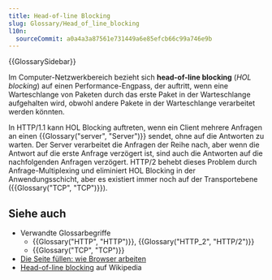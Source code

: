 ```yaml
---
title: Head-of-line Blocking
slug: Glossary/Head_of_line_blocking
l10n:
  sourceCommit: a0a4a3a87561e731449a6e85efcb66c99a746e9b
---
```


{{GlossarySidebar}}

Im Computer-Netzwerkbereich bezieht sich **head-of-line blocking** (_HOL blocking_) auf einen Performance-Engpass, der auftritt, wenn eine Warteschlange von Paketen durch das erste Paket in der Warteschlange aufgehalten wird, obwohl andere Pakete in der Warteschlange verarbeitet werden könnten.

In HTTP/1.1 kann HOL Blocking auftreten, wenn ein Client mehrere Anfragen an einen {{Glossary("server", "Server")}} sendet, ohne auf die Antworten zu warten. Der Server verarbeitet die Anfragen der Reihe nach, aber wenn die Antwort auf die erste Anfrage verzögert ist, sind auch die Antworten auf die nachfolgenden Anfragen verzögert. HTTP/2 behebt dieses Problem durch Anfrage-Multiplexing und eliminiert HOL Blocking in der Anwendungsschicht, aber es existiert immer noch auf der Transportebene ({{Glossary("TCP", "TCP")}}).

## Siehe auch

- Verwandte Glossarbegriffe
  - {{Glossary("HTTP", "HTTP")}}, {{Glossary("HTTP_2", "HTTP/2")}}
  - {{Glossary("TCP", "TCP")}}
- [Die Seite füllen: wie Browser arbeiten](/de/docs/Web/Performance/How_browsers_work)
- [Head-of-line blocking](https://en.wikipedia.org/wiki/Head-of-line_blocking) auf Wikipedia
